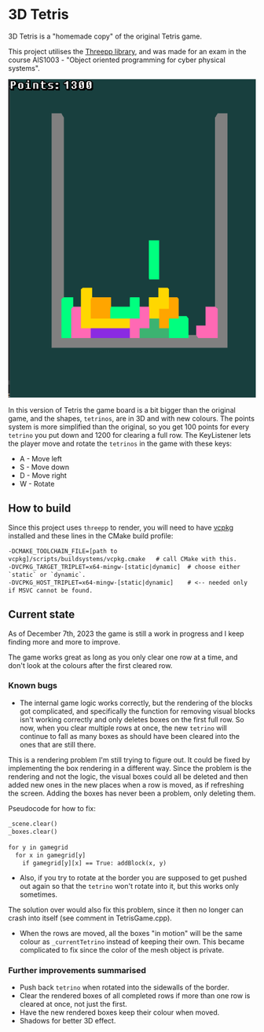 # 3D Tetris

3D Tetris is a "homemade copy" of the original Tetris game. 

This project utilises the [Threepp library](https://github.com/markaren/threepp), and was made for an exam 
in the course AIS1003 - "Object oriented programming for cyber physical systems".

![img.png](img.png)

In this version of Tetris the game board is a bit bigger than the original game, and the shapes, `tetrinos`, 
are in 3D and with new colours.
The points system is more simplified than the original, so you get 100 points for every `tetrino` you put down 
and 1200 for clearing a full row.
The KeyListener lets the player move and rotate the `tetrinos` in the game with these keys:

- A - Move left
- S - Move down
- D - Move right
- W - Rotate


## How to build

Since this project uses `threepp` to render, you will need to have [vcpkg](https://vcpkg.io/en/getting-started.html) 
installed and these lines in the CMake build profile:

```shell
-DCMAKE_TOOLCHAIN_FILE=[path to vcpkg]/scripts/buildsystems/vcpkg.cmake   # call CMake with this.
-DVCPKG_TARGET_TRIPLET=x64-mingw-[static|dynamic]  # choose either `static` or `dynamic`.
-DVCPKG_HOST_TRIPLET=x64-mingw-[static|dynamic]    # <-- needed only if MSVC cannot be found. 
```

## Current state

As of December 7th, 2023 the game is still a work in progress and I keep finding more and more to improve.

The game works great as long as you only clear one row at a time, and don't look at the colours after the first 
cleared row.

### Known bugs

- The internal game logic works correctly, but the rendering of the blocks got complicated, and 
specifically the function for removing visual blocks isn't working correctly and only deletes boxes on the first 
full row. So now, when you clear multiple rows at once, the new `tetrino` will continue to fall as many boxes as 
should have been cleared into the ones that are still there.

This is a rendering problem I'm still trying to figure out.
It could be fixed by implementing the box rendering in a different way.
Since the problem is the rendering and not the logic, the visual boxes could all be deleted and then added new ones
in the new places when a row is moved, as if refreshing the screen. 
Adding the boxes has never been a problem, only deleting them.

Pseudocode for how to fix:
```shell
_scene.clear()
_boxes.clear()

for y in gamegrid
  for x in gamegrid[y]
    if gamegrid[y][x] == True: addBlock(x, y)
```

- Also, if you try to rotate at the border you are supposed to get pushed out again so that the `tetrino` won't 
rotate into it, but this works only sometimes.

The solution over would also fix this problem, since it then no longer can crash into itself 
(see comment in TetrisGame.cpp).

- When the rows are moved, all the boxes "in motion" will be the same colour as `_currentTetrino` instead of 
keeping their own. This became complicated to fix since the color of the mesh object is private.

### Further improvements summarised

- Push back `tetrino` when rotated into the sidewalls of the border.
- Clear the rendered boxes of all completed rows if more than one row is cleared at once, not just the first.
- Have the new rendered boxes keep their colour when moved.
- Shadows for better 3D effect.

